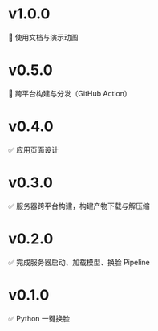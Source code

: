 # v1.0.0

🚧 使用文档与演示动图

# v0.5.0

🚧 跨平台构建与分发（GitHub Action）

# v0.4.0

✅ 应用页面设计

# v0.3.0

✅ 服务器跨平台构建，构建产物下载与解压缩

# v0.2.0

✅ 完成服务器启动、加载模型、换脸 Pipeline

# v0.1.0

✅ Python 一键换脸

